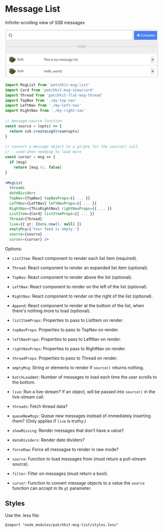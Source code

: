 # Message List

Infinite-scrolling view of SSB messages

![screenshot.png](screenshot.png)

```jsx
import MsgList from 'patchkit-msg-list'
import Card from 'patchkit-msg-view/card'
import Thread from 'patchkit-flat-msg-thread'
import TopNav from './my-top-nav'
import LeftNav from './my-left-nav'
import RightNav from './my-right-nav'

// message-source function
const source = (opts) => {
  return ssb.createLogStream(opts)
}

// convert a message object to a gt/gte for the source() call
// - used when needing to load more
const cursor = msg => {
  if (msg)
    return [msg.ts, false]
}

<MsgList
  threads
  dateDividers
  TopNav={TopNav} topNavProps={{ ... }}
  LeftNav={LeftNav} leftNavProps={{ ... }}
  RightNav={ThisRightNav} rightNavProps={{ ... }}
  ListItem={Card} listItemProps={{ ... }}
  Thread={Thread}
  live={{ gt: [Date.now(), null] }}
  emptyMsg={'Your feed is empty.'}
  source={source}
  cursor={cursor} />
```

Options:

  - `ListItem`: React component to render each list item (required).
  - `Thread`: React component to render an expanded list item (optional).
  - `TopNav`: React component to render above the list (optional).
  - `LeftNav`: React component to render on the left of the list (optional).
  - `RightNav`: React component to render on the right of the list (optional).
  - `Append`: React component to render at the bottom of the list, when there's nothing more to load (optional).
  - `listItemProps`: Properties to pass to ListItem on render.
  - `topNavProps`: Properties to pass to TopNav on render.
  - `leftNavProps`: Properties to pass to LeftNav on render.
  - `rightNavProps`: Properties to pass to RightNav on render.
  - `threadProps`: Properties to pass to Thread on render.
  - `emptyMsg`: String or elements to render if `source()` returns nothing.
    
  - `batchLoadAmt`: Number of messages to load each time the user scrolls to the bottom.
  - `live`: Run a live-stream? If an object, will be passed into `source()` in the live-stream call.
  - `threads`: Fetch thread data?
  - `queueNewMsgs`: Queue new messages instead of immediately inserting them? (Only applies if `live` is truthy.)
  - `showMissing`: Render messages that don't have a value?
  - `dateDividers`: Render date dividers?
  - `forceRaw`: Force all messagse to render in raw mode?

  - `source`: Function to load messages from (must return a pull-stream source).
  - `filter`: Filter on messages (must return a bool).
  - `cursor`: Function to convert message objects to a value the `source` function can accept in its `gt` parameter.


## Styles

Use the .less file:

```less
@import "node_modules/patchkit-msg-list/styles.less"
```
